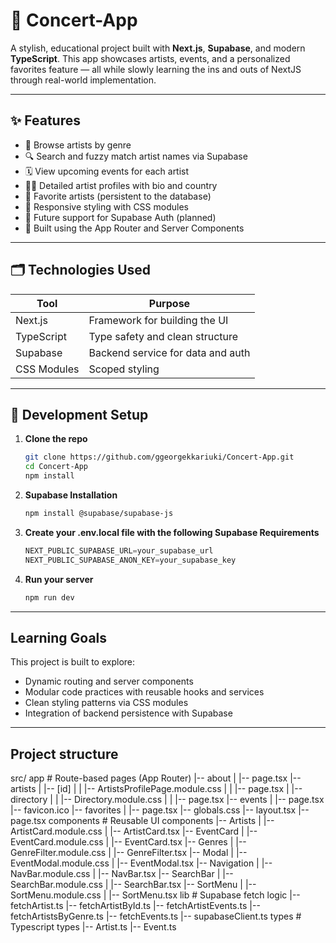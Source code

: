 # 🎤 Concert-App

A stylish, educational project built with **Next.js**, **Supabase**, and modern **TypeScript**. This app showcases artists, events, and a personalized favorites feature — all while slowly learning the ins and outs of NextJS through real-world implementation.

---

## ✨ Features

- 🎵 Browse artists by genre
- 🔍 Search and fuzzy match artist names via Supabase
- 🗓️ View upcoming events for each artist
- 🧑‍🎤 Detailed artist profiles with bio and country
- 💖 Favorite artists (persistent to the database)
- 🎨 Responsive styling with CSS modules
- 🔐 Future support for Supabase Auth (planned)
- 🚀 Built using the App Router and Server Components

---

## 🗂️ Technologies Used

| Tool        | Purpose                           |
| ----------- | --------------------------------- |
| Next.js     | Framework for building the UI     |
| TypeScript  | Type safety and clean structure   |
| Supabase    | Backend service for data and auth |
| CSS Modules | Scoped styling                    |

---

## 🧪 Development Setup

1. **Clone the repo**

   ```bash
   git clone https://github.com/ggeorgekkariuki/Concert-App.git
   cd Concert-App
   npm install
   ```

2. **Supabase Installation**

    ```bash
    npm install @supabase/supabase-js
    ```

3. **Create your .env.local file with the following Supabase Requirements**
    ```javascript
    NEXT_PUBLIC_SUPABASE_URL=your_supabase_url
    NEXT_PUBLIC_SUPABASE_ANON_KEY=your_supabase_key
    ```

4. **Run your server**
    ```bash 
    npm run dev
    ```

---
## Learning Goals
This project is built to explore:
- Dynamic routing and server components
- Modular code practices with reusable hooks and services
- Clean styling patterns via CSS modules
- Integration of backend persistence with Supabase
---

## Project structure

src/
    app                                     # Route-based pages (App Router)
    |-- about
    | |-- page.tsx
    |-- artists
    | |-- [id]
    | | |-- ArtistsProfilePage.module.css
    | | |-- page.tsx
    | |-- directory
    | | |-- Directory.module.css
    | | |-- page.tsx
    |-- events
    | |-- page.tsx
    |-- favicon.ico
    |-- favorites
    | |-- page.tsx
    |-- globals.css
    |-- layout.tsx
    |-- page.tsx
    components                                      # Reusable UI components
    |-- Artists
    | |-- ArtistCard.module.css
    | |-- ArtistCard.tsx
    |-- EventCard
    | |-- EventCard.module.css
    | |-- EventCard.tsx
    |-- Genres
    | |-- GenreFilter.module.css
    | |-- GenreFilter.tsx
    |-- Modal
    | |-- EventModal.module.css
    | |-- EventModal.tsx
    |-- Navigation
    | |-- NavBar.module.css
    | |-- NavBar.tsx
    |-- SearchBar
    | |-- SearchBar.module.css
    | |-- SearchBar.tsx
    |-- SortMenu
    | |-- SortMenu.module.css
    | |-- SortMenu.tsx
    lib                                         # Supabase fetch logic
    |-- fetchArtist.ts
    |-- fetchArtistById.ts
    |-- fetchArtistEvents.ts
    |-- fetchArtistsByGenre.ts
    |-- fetchEvents.ts
    |-- supabaseClient.ts
    types                                       # Typescript types
    |-- Artist.ts
    |-- Event.ts